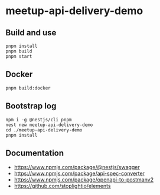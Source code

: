# meetup-api-delivery-demo

## Build and use

```
pnpm install
pnpm build
pnpm start
```

## Docker

```
pnpm build:docker
```

## Bootstrap log

```
npm i -g @nestjs/cli pnpm
nest new meetup-api-delivery-demo
cd ./meetup-api-delivery-demo
pnpm install
```

## Documentation

- https://www.npmjs.com/package/@nestjs/swagger
- https://www.npmjs.com/package/api-spec-converter
- https://www.npmjs.com/package/openapi-to-postmanv2
- https://github.com/stoplightio/elements
